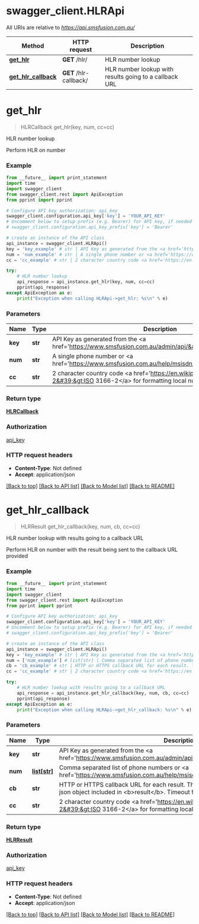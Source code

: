# swagger_client.HLRApi

All URIs are relative to *https://api.smsfusion.com.au/*

Method | HTTP request | Description
------------- | ------------- | -------------
[**get_hlr**](HLRApi.md#get_hlr) | **GET** /hlr/ | HLR number lookup
[**get_hlr_callback**](HLRApi.md#get_hlr_callback) | **GET** /hlr-callback/ | HLR number lookup with results going to a callback URL


# **get_hlr**
> HLRCallback get_hlr(key, num, cc=cc)

HLR number lookup

Perform HLR on number

### Example 
```python
from __future__ import print_statement
import time
import swagger_client
from swagger_client.rest import ApiException
from pprint import pprint

# Configure API key authorization: api_key
swagger_client.configuration.api_key['key'] = 'YOUR_API_KEY'
# Uncomment below to setup prefix (e.g. Bearer) for API key, if needed
# swagger_client.configuration.api_key_prefix['key'] = 'Bearer'

# create an instance of the API class
api_instance = swagger_client.HLRApi()
key = 'key_example' # str | API Key as generated from the <a href='https://www.smsfusion.com.au/admin/api/'>admin panel</a>
num = 'num_example' # str | A single phone number or <a href='https://www.smsfusion.com.au/help/msisdn/'>MSDISDN</a>
cc = 'cc_example' # str | 2 character country code <a href='https://en.wikipedia.org/wiki/ISO_3166-2'>ISO 3166-2</a> for formatting local numbers internationally (optional)

try: 
    # HLR number lookup
    api_response = api_instance.get_hlr(key, num, cc=cc)
    pprint(api_response)
except ApiException as e:
    print("Exception when calling HLRApi->get_hlr: %s\n" % e)
```

### Parameters

Name | Type | Description  | Notes
------------- | ------------- | ------------- | -------------
 **key** | **str**| API Key as generated from the &lt;a href&#x3D;&#39;https://www.smsfusion.com.au/admin/api/&#39;&gt;admin panel&lt;/a&gt; | 
 **num** | **str**| A single phone number or &lt;a href&#x3D;&#39;https://www.smsfusion.com.au/help/msisdn/&#39;&gt;MSDISDN&lt;/a&gt; | 
 **cc** | **str**| 2 character country code &lt;a href&#x3D;&#39;https://en.wikipedia.org/wiki/ISO_3166-2&#39;&gt;ISO 3166-2&lt;/a&gt; for formatting local numbers internationally | [optional] 

### Return type

[**HLRCallback**](HLRCallback.md)

### Authorization

[api_key](../README.md#api_key)

### HTTP request headers

 - **Content-Type**: Not defined
 - **Accept**: application/json

[[Back to top]](#) [[Back to API list]](../README.md#documentation-for-api-endpoints) [[Back to Model list]](../README.md#documentation-for-models) [[Back to README]](../README.md)

# **get_hlr_callback**
> HLRResult get_hlr_callback(key, num, cb, cc=cc)

HLR number lookup with results going to a callback URL

Perform HLR on number with the result being sent to the callback URL provided

### Example 
```python
from __future__ import print_statement
import time
import swagger_client
from swagger_client.rest import ApiException
from pprint import pprint

# Configure API key authorization: api_key
swagger_client.configuration.api_key['key'] = 'YOUR_API_KEY'
# Uncomment below to setup prefix (e.g. Bearer) for API key, if needed
# swagger_client.configuration.api_key_prefix['key'] = 'Bearer'

# create an instance of the API class
api_instance = swagger_client.HLRApi()
key = 'key_example' # str | API Key as generated from the <a href='https://www.smsfusion.com.au/admin/api/'>admin panel</a>
num = ['num_example'] # list[str] | Comma separated list of phone numbers or <a href='https://www.smsfusion.com.au/help/msisdn/'>MSDISDN</a>'s
cb = 'cb_example' # str | HTTP or HTTPS callback URL for each result. The result will be sent as POST with a json object included in <b>result</b>. Timeout for callbacks is set to 30 seconds
cc = 'cc_example' # str | 2 character country code <a href='https://en.wikipedia.org/wiki/ISO_3166-2'>ISO 3166-2</a> for formatting local numbers internationally (optional)

try: 
    # HLR number lookup with results going to a callback URL
    api_response = api_instance.get_hlr_callback(key, num, cb, cc=cc)
    pprint(api_response)
except ApiException as e:
    print("Exception when calling HLRApi->get_hlr_callback: %s\n" % e)
```

### Parameters

Name | Type | Description  | Notes
------------- | ------------- | ------------- | -------------
 **key** | **str**| API Key as generated from the &lt;a href&#x3D;&#39;https://www.smsfusion.com.au/admin/api/&#39;&gt;admin panel&lt;/a&gt; | 
 **num** | [**list[str]**](str.md)| Comma separated list of phone numbers or &lt;a href&#x3D;&#39;https://www.smsfusion.com.au/help/msisdn/&#39;&gt;MSDISDN&lt;/a&gt;&#39;s | 
 **cb** | **str**| HTTP or HTTPS callback URL for each result. The result will be sent as POST with a json object included in &lt;b&gt;result&lt;/b&gt;. Timeout for callbacks is set to 30 seconds | 
 **cc** | **str**| 2 character country code &lt;a href&#x3D;&#39;https://en.wikipedia.org/wiki/ISO_3166-2&#39;&gt;ISO 3166-2&lt;/a&gt; for formatting local numbers internationally | [optional] 

### Return type

[**HLRResult**](HLRResult.md)

### Authorization

[api_key](../README.md#api_key)

### HTTP request headers

 - **Content-Type**: Not defined
 - **Accept**: application/json

[[Back to top]](#) [[Back to API list]](../README.md#documentation-for-api-endpoints) [[Back to Model list]](../README.md#documentation-for-models) [[Back to README]](../README.md)

